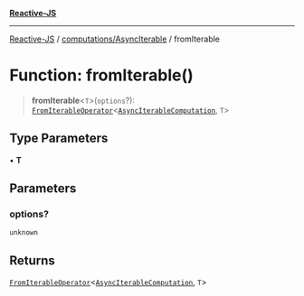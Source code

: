 [**Reactive-JS**](../../../README.md)

***

[Reactive-JS](../../../README.md) / [computations/AsyncIterable](../README.md) / fromIterable

# Function: fromIterable()

> **fromIterable**\<`T`\>(`options`?): [`FromIterableOperator`](../../type-aliases/FromIterableOperator.md)\<[`AsyncIterableComputation`](../interfaces/AsyncIterableComputation.md), `T`\>

## Type Parameters

• **T**

## Parameters

### options?

`unknown`

## Returns

[`FromIterableOperator`](../../type-aliases/FromIterableOperator.md)\<[`AsyncIterableComputation`](../interfaces/AsyncIterableComputation.md), `T`\>
